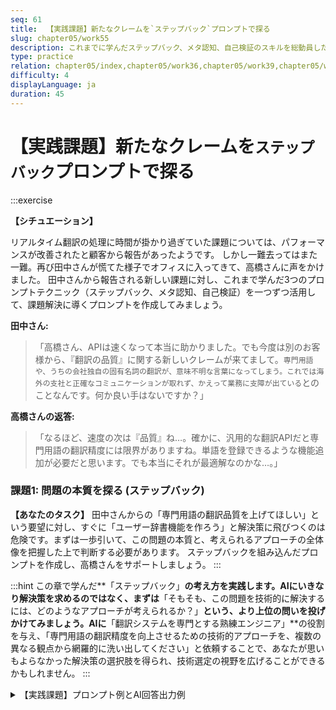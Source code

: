 ```yaml
---
seq: 61
title:  【実践課題】新たなクレームを`ステップバック`プロンプトで探る
slug: chapter05/work55
description: これまでに学んだステップバック、メタ認知、自己検証のスキルを総動員した実践的な課題に取り組む
type: practice
relation: chapter05/index,chapter05/work36,chapter05/work39,chapter05/work42
difficulty: 4
displayLanguage: ja
duration: 45
---
```


# 【実践課題】新たなクレームを`ステップバック`プロンプトで探る

:::exercise

**【シチュエーション】**

リアルタイム翻訳の処理に時間が掛かり過ぎていた課題については、パフォーマンスが改善されたと顧客から報告があったようです。
しかし一難去ってはまた一難。再び田中さんが慌てた様子でオフィスに入ってきて、高橋さんに声をかけました。
田中さんから報告される新しい課題に対し、これまで学んだ3つのプロンプトテクニック（ステップバック、メタ認知、自己検証）を一つずつ活用して、課題解決に導くプロンプトを作成してみましょう。

**田中さん:**
> 「高橋さん、APIは速くなって本当に助かりました。でも今度は別のお客様から、『翻訳の品質』に関する新しいクレームが来てまして。`専門用語や、うちの会社独自の固有名詞の翻訳が、意味不明な言葉になってしまう。これでは海外の支社と正確なコミュニケーションが取れず、かえって業務に支障が出ている`とのことなんです。何か良い手はないですか？」

**高橋さんの返答:**
> 「なるほど、速度の次は『品質』ね…。確かに、汎用的な翻訳APIだと専門用語の翻訳精度には限界がありますね。単語を登録できるような機能追加が必要だと思います。でも本当にそれが最適解なのかな…。」

### 課題1: 問題の本質を探る (ステップバック)

**【あなたのタスク】**
田中さんからの「専門用語の翻訳品質を上げてほしい」という要望に対し、すぐに「ユーザー辞書機能を作ろう」と解決策に飛びつくのは危険です。まずは一歩引いて、この問題の本質と、考えられるアプローチの全体像を把握した上で判断する必要があります。
ステップバックを組み込んだプロンプトを作成し、高橋さんをサポートしましょう。
:::

:::hint
この章で学んだ**「ステップバック」**の考え方を実践します。AIにいきなり解決策を求めるのではなく、まずは**「そもそも、この問題を技術的に解決するには、どのようなアプローチが考えられるか？」**という、より上位の問いを投げかけてみましょう。AIに**「翻訳システムを専門とする熟練エンジニア」**の役割を与え、「専門用語の翻訳精度を向上させるための技術的アプローチを、複数の異なる観点から網羅的に洗い出してください」と依頼することで、あなたが思いもよらなかった解決策の選択肢を得られ、技術選定の視野を広げることができるかもしれません。
:::


<details>
<summary>【実践課題】プロンプト例とAI回答出力例</summary>

### ▼ 課題1プロンプト例

```text
# 役割
あなたは、翻訳システムを専門とする熟練のエンジニアです。

# 背景
当社のサービスとして提供している翻訳APIで、「専門用語や固有名詞の翻訳精度が低い」という問題が起きています。裏側ではDeepLのAPIを使用しています。

# 指示
まずはこの問題の本質を一歩引いて考えてみてください。
次に、その問題を解決するために技術的に考えられるアプローチを、できるだけ網羅的に挙げてください。
それぞれの方法について、どのような技術で、どのようなメリット・デメリットがあるのかを簡潔に説明してください。
```

### ▼ 課題1 AI回答出力例

```markdown
# 翻訳APIにおける専門用語・固有名詞の翻訳精度問題へのアプローチ

## 1. 問題の本質

まず、この問題の本質を捉えましょう。DeepLのような汎用的なニューラル機械翻訳（NMT）モデルは、インターネット上の膨大なテキストデータを学習しています。そのため、一般的な文章や会話の翻訳精度は非常に高いです。

しかし、その反面、特定の専門分野（医療、法律、ITなど）の**専門用語**や、市場に出たばかりの製品名・企業名といった**固有名詞**は、学習データ全体から見れば出現頻度が低くなります。

その結果、モデルはこれらの用語に対して以下のような挙動を示しがちです。

* **未知語として処理:** 文脈から意味を類推しようとして、不自然な直訳や意訳をしてしまう。
* **多義語の誤訳:** 一般的な意味合いで訳してしまい、専門分野での意味を取り違える。（例：IT分野の "legacy" を「遺産」と訳してしまう）
* **訳の不統一:** 同じ用語でも、文脈によって訳語がバラバラになる。

したがって、問題の本質は**「汎用モデルの知識と、我々が求める専門領域の知識との間に存在するギャップ」**にあると言えます。このギャップをどう埋めるかが、解決策の鍵となります。

---

## 2. 解決アプローチの網羅的リスト

この問題を解決するために考えられる技術的アプローチを、実装の容易さやROI（投資対効果）を考慮して段階的に分類し、網羅的に挙げます。

### アプローチ1：DeepL APIの標準機能を最大限に活用する

まずは、追加の開発コストを最小限に抑えつつ、DeepLが提供する機能を活用する方法です。

| 方法 | 概要と技術 | メリット | デメリット |
| :--- | :--- | :--- | :--- |
| **用語集 (Glossary) 機能** | DeepL APIに搭載されている、単語やフレーズの訳し方を指定する機能。事前に「原文」と「訳文」のペアをCSV形式などで登録しておくことで、翻訳時にそのルールが適用されます。 | **実装が最も容易**: APIの標準機能であり、すぐに試せる。<br>**高い精度**: 固有名詞や専門用語の訳を確実に固定・統一できる。<br>**メンテナンス性**: 用語の追加・修正が比較的簡単。 | **管理コスト**: 用語集の作成と継続的なメンテナンスが必要。<br>**網羅性**: 登録していない用語には当然ながら効果がない。<br>**文脈無視**: 文脈によっては、指定した訳語が不自然になる可能性もゼロではない。 |
| **XMLタグによる翻訳対象の制御** | `splitting_tags` や `ignore_tags` といったパラメータを利用し、特定の単語やフレー句をXMLタグで囲むことで、翻訳の対象から除外したり、文の分割単位として扱われないように保護したりする手法。 | **固有名詞の保護**: 翻訳してほしくない製品名やコード名などを原文のまま維持できる。<br>**柔軟性**: 用語集と組み合わせることで、より高度な制御が可能。 | **事前処理が必要**: APIにリクエストを送る前に、原文を解析して動的にタグを挿入するロジックを自前で実装する必要がある。<br>**複雑化のリスク**: タグ付けのルールが複雑になると、実装・保守コストが増大する。 |

### アプローチ2：独自実装による翻訳プロセスの拡張

次に、APIの前後に独自の処理を挟むことで、精度を向上させるアプローチです。

| 方法 | 概要と技術 | メリット | デメリット |
| :--- | :--- | :--- | :--- |
| **事前処理 (Pre-processing)**<br>**- プレースホルダー置換** | 翻訳前に、独自の辞書を用いて専門用語を `__TERM_1__` のようなユニークな識別子（プレースホルダー）に置換。翻訳後に、その識別子を対応する訳語に再置換する。 | **確実な保護**: 翻訳エンジンが用語を誤訳するリスクを完全に排除できる。<br>**エンジン非依存**: DeepL以外の翻訳エンジンにも応用できる汎用的な手法。 | **実装コスト**: 置換・再置換のロジックと、そのための辞書管理システムを自前で開発する必要がある。<br>**文法的な不自然さ**: 言語（特に格変化や性の概念がある言語）によっては、再置換後の文章の文法的な繋がりが不自然になる可能性がある。 |
| **事後処理 (Post-processing)**<br>**- 辞書ベースの機械的置換** | DeepLから返ってきた翻訳結果に対して、機械的に単語やフレーズを置換する。例えば「レガシー」を常に「レガシーシステム」に置換する、といったルールを適用する。 | **実装が比較的容易**: 事前処理に比べ、シンプルな文字列置換で実現できる場合が多い。<br>**特定の誤訳パターンに有効**: よくある決まった誤訳を修正するのに効果的。 | **文脈の無視**: 文脈を一切考慮しないため、不適切な置換を行い、かえって訳文を不自然にしてしまうリスクが非常に高い。<br>**柔軟性の欠如**: 多くのルールを定義する必要があり、メンテナンスが煩雑になりがち。 |

### アプローチ3：より高度な手法（外部サービスやモデルの活用）

現在のDeepL APIの枠を超え、より根本的な解決を目指すアプローチです。開発コストや運用コストは高くなりますが、最高の精度を追求する場合に選択肢となります。

| 方法 | 概要と技術 | メリット | デメリット |
| :--- | :--- | :--- | :--- |
| **翻訳モデルのファインチューニング** | Google Cloud AutoML TranslationやMicrosoft Custom Translatorといったサービスを利用し、自社の専門分野に特化した対訳データセット（例：過去の翻訳資産など）を追加学習させ、独自のカスタム翻訳モデルを構築する。 | **最高の翻訳精度**: 文脈を理解した上で、最も適切な専門用語の訳をモデル自身が生成できるようになる。<br>**訳の統一性**: モデル全体として、専門分野に最適化された一貫性のある翻訳が期待できる。 | **DeepLでは利用不可**: DeepLはモデルのカスタマイズを提供していないため、他の翻訳サービスへの乗り換えが必要。<br>**高コスト**: 大量の高品質な対訳データが必要。また、モデルの学習と運用に相応のコストがかかる。<br>**専門知識**: 機械学習に関する知見が求められる。 |
| **複数の翻訳エンジンの組み合わせ**<br>**(Ensemble)** | DeepLと、上記で作成したカスタム翻訳モデルなどを組み合わせる。例えば、専門用語が含まれる文章はカスタムモデルで、一般的な文章はDeepLで翻訳する、といったハイブリッドなシステムを構築する。 | **両方の長所を活かせる**: DeepLの汎用的な翻訳能力と、カスタムモデルの専門性を両立できる。<br>**リスク分散**: 一方のエンジンが不調な場合でも、もう一方でカバーできる可能性がある。 | **システムの複雑化**: どのエンジンを使うかを振り分けるロジックや、結果を統合する処理が必要になり、開発・運用コストが大幅に増加する。<br>**API利用料の増加**: 複数のAPIを呼び出すため、コストが増加する。 |

---

## 結論と推奨ステップ

以上の点を踏まえ、以下のステップで進めることを推奨します。

1.  **Step 1: 用語集機能の導入 (ROIが最も高い)**
    * まずは影響の大きい専門用語や固有名詞をリストアップし、DeepLの用語集機能を徹底的に活用します。これで多くの問題が低コストで解決する可能性があります。
2.  **Step 2: XMLタグの併用**
    * 用語集だけでは対応しきれない、原文のまま保持したい文字列（製品コードなど）に対して、XMLタグによる保護を実装します。
3.  **Step 3: 費用対効果の評価**
    * 上記2つの対策で、ビジネス要件を満たす精度が得られるかを評価します。
4.  **Step 4: 高度なアプローチの検討**
    * それでも精度が不十分な場合に限り、ファインチューニングが可能な他の翻訳サービスへの移行や、ハイブリッドシステムの構築といった、より高度で高コストなアプローチを検討します。

まずは、**「今あるツールを使い倒す」**ことから始めるのが、最も現実的で効果的な一手と言えるでしょう。
```
</details>

